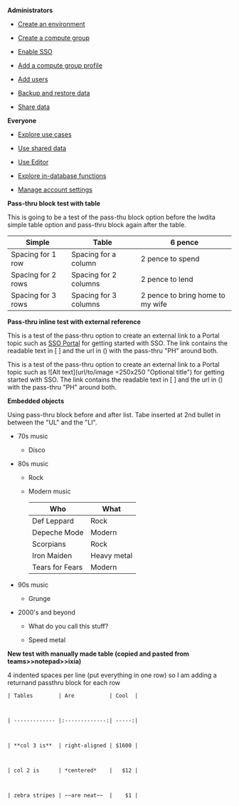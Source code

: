 
**Administrators**

-   [Create an environment](gpb1689789991266.md)

-   [Create a compute group](uwf1689789992209.md)

-   [Enable SSO](tub1689789992158.md)

-   [Add a compute group profile](uxw1689789992408.md)

-   [Add users](bzs1689789992898.md)

-   [Backup and restore data](foi1689789991492.md)

-   [Share data](ahi1689789991561.md)


**Everyone**

-   [Explore use cases](uve1689789993087.md)

-   [Use shared data](lcj1689789991667.md)

-   [Use Editor](kio1689789991846.md)

-   [Explore in-database functions](yel1690319899004.md)

-   [Manage account settings](bqz1689894912978.md)


**Pass-thru block test with table**

This is going to be a test of the pass-thu block option before the lwdita simple table option and pass-thru block again after the table.

|Simple|Table|6 pence|
|------|-----|-------|
|Spacing for 1 row|Spacing for a column|2 pence to spend|
|Spacing for 2 rows|Spacing for 2 columns|2 pence to lend|
|Spacing for 3 rows|Spacing for 3 columns|2 pence to bring home to my wife|


**Pass-thru inline test with external reference**

This is a test of the pass-thru option to create an external link to a Portal topic such as [SSO Portal](https://docs.teradata.com/r/Teradata-VantageCloud-Lake/Getting-Started-First-Sign-On/Signing-On-and-Getting-Started) for getting started with SSO. The link contains the readable text in [ ] and the url in () with the pass-thru "PH" around both.

This is a test of the pass-thru option to create an external link to a Portal topic such as ![Alt text](url/to/image =250x250 "Optional title") for getting started with SSO. The link contains the readable text in [ ] and the url in () with the pass-thru "PH" around both.

**Embedded objects**

Using pass-thru block before and after list. Tabe inserted at 2nd bullet in between the "UL" and the "LI".

-   70s music

    -   Disco

-   80s music

    -   Rock

    -   Modern music

        |Who|What|
        |---|----|
        |Def Leppard|Rock|
        |Depeche Mode|Modern|
        |Scorpians|Rock|
        |Iron Maiden|Heavy metal|
        |Tears for Fears|Modern|
    

-   90s music

    -   Grunge

-   2000's and beyond

    -   What do you call this stuff?

    -   Speed metal


**New test with manually made table (copied and pasted from teams>>notepad>>ixia)**

4 indented spaces per line (put everything in one row) so I am adding a returnand passthru block for each row

    | Tables        | Are           | Cool  |



    | ------------- |:-------------:| -----:|



    | **col 3 is**  | right-aligned | $1600 |



    | col 2 is      | *centered*    |   $12 |



    | zebra stripes | ~~are neat~~  |    $1 |


